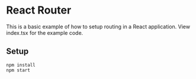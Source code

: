 # React Router

This is a basic example of how to setup routing in a React application. View index.tsx for the example code.

## Setup

```shell
npm install
npm start
```

